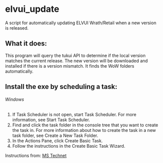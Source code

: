 
# elvui_update
A script for automatically updating ELVUI Wrath/Retail when a new version is released.

## What it does:
This program will query the tukui API to determine if the local version matches the current release. The new version will be downloaded and installed if there is a version mismatch.
It finds the WoW folders automatically.

## Install the exe by scheduling a task:
###### Windows
1. If Task Scheduler is not open, start Task Scheduler. For more information, see Start Task Scheduler.
2. Find and click the task folder in the console tree that you want to create the task in. For more information about how to create the task in a new task folder, see Create a New Task Folder.
3. In the Actions Pane, click Create Basic Task.
4. Follow the instructions in the Create Basic Task Wizard.
    
Instructions from: [MS Technet](https://technet.microsoft.com/en-us/library/cc748993(v=ws.11).aspx#BKMK_winui)
